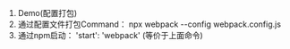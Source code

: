 1. Demo(配置打包)
2. 通过配置文件打包Command： npx webpack --config webpack.config.js
3. 通过npm启动： 'start': 'webpack'  (等价于上面命令)